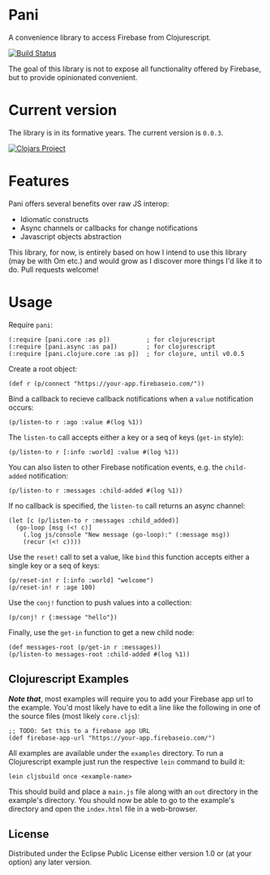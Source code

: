 # Pani

A convenience library to access Firebase from Clojurescript.

[![Build Status](https://travis-ci.org/verma/pani.svg)](https://travis-ci.org/verma/pani)

The goal of this library is not to expose all functionality offered by Firebase, but to provide opinionated convenient.

# Current version

The library is in its formative years.  The current version is `0.0.3`.

[![Clojars Project](http://clojars.org/pani/latest-version.svg)](http://clojars.org/pani)


# Features

Pani offers several benefits over raw JS interop:

 * Idiomatic constructs
 * Async channels or callbacks for change notifications
 * Javascript objects abstraction

This library, for now, is entirely based on how I intend to use this library (may be with Om etc.) and would grow as I discover more things I'd like it to do.  Pull requests welcome!

# Usage

Require `pani`:

    (:require [pani.core :as p])          ; for clojurescript
    (:require [pani.async :as pa])        ; for clojurescript
    (:require [pani.clojure.core :as p])  ; for clojure, until v0.0.5

Create a root object:

	(def r (p/connect "https://your-app.firebaseio.com/"))

Bind a callback to recieve callback notifications when a `value` notification occurs:

    (p/listen-to r :ago :value #(log %1))

The `listen-to` call accepts either a key or a seq of keys (`get-in` style):

	(p/listen-to r [:info :world] :value #(log %1))

You can also listen to other Firebase notification events, e.g. the `child-added` notification:

	(p/listen-to r :messages :child-added #(log %1))

If no callback is specified, the `listen-to` call returns an async channel:

    (let [c (p/listen-to r :messages :child_added)]
      (go-loop [msg (<! c)]
        (.log js/console "New message (go-loop):" (:message msg))
        (recur (<! c))))

Use the `reset!` call to set a value, like `bind` this function accepts either a single key or a seq of keys:

	(p/reset-in! r [:info :world] "welcome")
	(p/reset-in! r :age 100)

Use the `conj!` function to push values into a collection:

	(p/conj! r {:message "hello"})

Finally, use the `get-in` function to get a new child node:

	(def messages-root (p/get-in r :messages))
	(p/listen-to messages-root :child-added #(log %1))

## Clojurescript Examples
***Note that***, most examples will require you to add your Firebase app url to the example.  You'd most likely have to edit a line like the following in one of the source files (most likely `core.cljs`):

	;; TODO: Set this to a firebase app URL
	(def firebase-app-url "https://your-app.firebaseio.com/")


All examples are available under the `examples` directory.  To run a Clojurescript example just run the respective `lein` command to build it:

    lein cljsbuild once <example-name>

This should build and place a `main.js` file along with an `out` directory in the example's directory.  You should now be able to go to the example's directory and open the `index.html` file in a web-browser.

## License

Distributed under the Eclipse Public License either version 1.0 or (at
your option) any later version.
